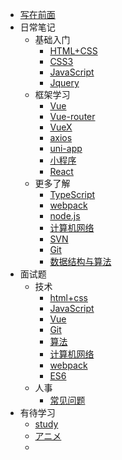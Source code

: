 - [写在前面](doc/guider.md)
- 日常笔记
    - 基础入门
        - [HTML+CSS](doc/notes/Basics/html+CSS.md)
        - [CSS3](doc/notes/Basics/CSS3.md)
        - [JavaScript](doc/notes/Basics/JavaScript.md)
        - [Jquery](doc/notes/Basics/Jquery.md)
    - 框架学习
        - [Vue](doc/notes/Frame/Vue.md)
        - [Vue-router](doc/notes/Frame/Vue-router.md)
        - [VueX](doc/notes/Frame/VueX.md)
        - [axios](doc/notes/Frame/axios.md)
        - [uni-app](doc/notes/Frame/uni-app.md)
        - [小程序](doc/notes/Frame/WeChat.md)
        - [React](doc/notes/Frame/React.md)
    - 更多了解
        - [TypeScript](doc/notes/More/TypeScript.md)
        - [webpack](doc/notes/More/webpack.md)
        - [node.js](doc/notes/More/node.js.md)
        - [计算机网络](doc/notes/More/Internet.md)
        - [SVN](doc/notes/More/SVN.md)
        - [Git](doc/notes/More/Git.md)
        - [数据结构与算法](doc/notes/More/algorithm.md)
- 面试题
    - 技术
        - [html+css](doc/interview/technology/formalCSS.md)
        - [JavaScript](doc/interview/technology/JavaScript.md)
        - [Vue](doc/interview/technology/Vue.md)
        - [Git](doc/interview/technology/git.md)
        - [算法](doc/interview/technology/suan.md)
        - [计算机网络](doc/interview/technology/internet.md)
        - [webpack](doc/interview/technology/webpack.md)
        - [ES6](doc/interview/technology/ES6.md)
    - 人事
        - [常见问题](doc/interview/personal/Questions.md)
- 有待学习
    - [study](doc/study/more.md)
    - [アニメ](doc/study/comic.md)
    - 
